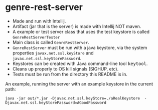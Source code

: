 genre-rest-server
=================

* Made and run with Intellij.
* Artifact (jar that is the server) is made with Intellij NOT maven.
* A example or test server class that uses the test keystore is called `GenreRestServerTester`
* Main class is called `GenreRestServer`.
* `GenreRestServer` must be run with a java keystore, via the system properties
`javax.net.ssl.keyStore` and `javax.net.ssl.keyStorePassword`.
* Keystores can be created with Java command-line tool <tt>keytool</tt>.
* Cleans up properly to OS kill signals (SIGHUP, etc).
* Tests must be run from the directory this README is in.

An example, running the server with an example keystore in the current path:

`java -jar out/*.jar -Djavax.net.ssl.keyStore=./aRealKeystore  -Djavax.net.ssl.keyStorePassword=AGoodPassword`
